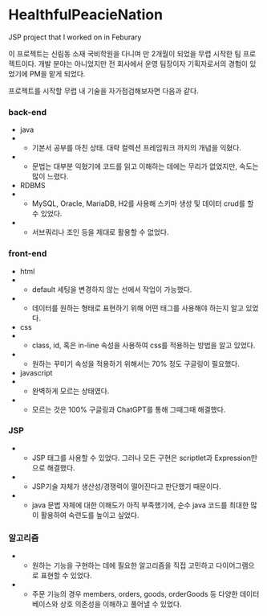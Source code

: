 # HealthfulPeacieNation
JSP project that I worked on in Feburary

이 프로젝트는 신림동 소재 국비학원을 다니며 만 2개월이 되었을 무렵 시작한 팀 프로젝트이다.
개발 분야는 아니었지만 전 회사에서 운영 팀장이자 기획자로서의 경험이 있었기에 PM을 맡게 되었다.

프로젝트를 시작할 무렵 내 기술을 자가점검해보자면 다음과 같다.

### back-end
- java
- - 기본서 공부를 마친 상태. 대략 컬렉션 프레임워크 까지의 개념을 익혔다.
- - 문법는 대부분 익혔기에 코드를 읽고 이해하는 데에는 무리가 없었지만, 속도는 많이 느렸다.
- RDBMS
- - MySQL, Oracle, MariaDB, H2를 사용해 스키마 생성 및 데이터 crud를 할 수 있었다.
- - 서브쿼리나 조인 등을 제대로 활용할 수 없었다.
### front-end
- html
- - default 세팅을 변경하지 않는 선에서 작업이 가능했다.
- - 데이터를 원하는 형태로 표현하기 위해 어떤 태그를 사용해야 하는지 알고 있었다.
- css
- - class, id, 혹은 in-line 속성을 사용하여 css를 적용하는 방법을 알고 있었다.
- - 원하는 꾸미기 속성을 적용하기 위해서는 70% 정도 구글링이 필요했다.
- javascript
- - 완벽하게 모르는 상태였다.
- - 모르는 것은 100% 구글링과 ChatGPT를 통해 그때그때 해결했다.
### JSP
- - JSP 태그를 사용할 수 있었다. 그러나 모든 구현은 scriptlet과 Expression만으로 해결했다.
- - JSP기술 자체가 생산성/경쟁력이 떨어진다고 판단했기 때문이다.
- - java 문법 자체에 대한 이해도가 아직 부족했기에, 순수 java 코드를 최대한 많이 활용하여 숙련도를 높이고 싶었다.
### 알고리즘
- - 원하는 기능을 구현하는 데에 필요한 알고리즘을 직접 고민하고 다이어그램으로 표현할 수 있었다.
- - 주문 기능의 경우 members, orders, goods, orderGoods 등 다양한 데이터베이스와 상호 의존성을 이해하고 풀어낼 수 있었다.
